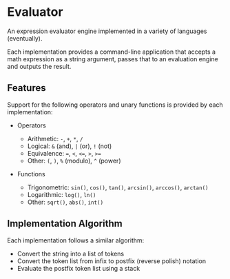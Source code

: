# Evaluator

An expression evaluator engine implemented in a variety of languages (eventually).

Each implementation provides a command-line application that accepts a math expression as a string argument,
passes that to an evaluation engine and outputs the result.

## Features

Support for the following operators and unary functions is provided by each implementation:

- Operators
  - Arithmetic: `-`, `+`, `*`, `/`
  - Logical: `&` (and),  `|` (or), `!` (not)
  - Equivalence: `=`,  `<`, `<=`, `>`, `>=`
  - Other: `(`, `)`, `%` (modulo), `^` (power)

- Functions
  - Trigonometric: `sin()`, `cos()`, `tan()`, `arcsin()`, `arccos()`, `arctan()`
  - Logarithmic: `log()`, `ln()`
  - Other: `sqrt()`, `abs()`, `int()`

## Implementation Algorithm

Each implementation follows a similar algorithm:

- Convert the string into a list of tokens
- Convert the token list from infix to postfix (reverse polish) notation
- Evaluate the postfix token list using a stack
